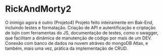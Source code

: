 # RickAndMorty2
O inimigo agora é outro (Projeto4)
Projeto feito inteiramente em Bak-End, incluindo testes e formatação.
Criação de API e autentificação e criptação de lojin com ferramentas do JS, documentação de testes, como o swagger, que facilitam a dinâmica de manutenção de código por mais de um DEV. Conexão com banco de dados na nuvem atráves do mongoDB Atlas, e também, mais uma vez, prática da implementação de CRUD.
